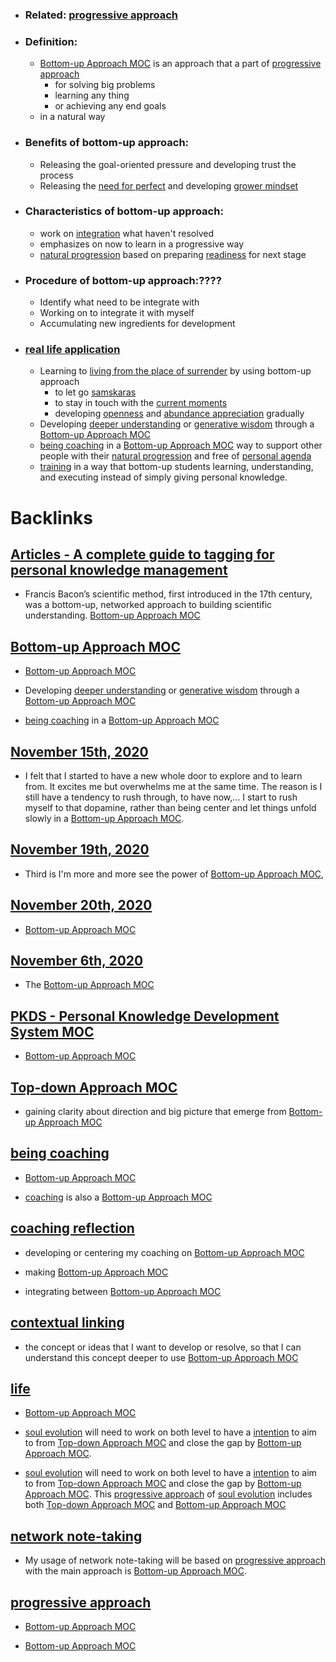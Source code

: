 - ### Related: [progressive approach](<progressive approach.md>)
- ### Definition:
    - [Bottom-up Approach MOC](<Bottom-up Approach MOC.md>) is an approach that a part of [progressive approach](<progressive approach.md>)
        - for solving big problems
        - learning any thing
        - or achieving any end goals
    - in a natural way
- ### Benefits of bottom-up approach:
    - Releasing the goal-oriented pressure and developing trust the process
    - Releasing the [need for perfect](<need for perfect.md>) and developing [grower mindset](<grower mindset.md>)
- ### Characteristics of bottom-up approach:
    - work on [integration](<integration.md>) what haven't resolved
    - emphasizes on now to learn in a progressive way
    - [natural progression](<natural progression.md>) based on preparing [readiness](<readiness.md>) for next stage
- ### Procedure of bottom-up approach:????
    - Identify what need to be integrate with
    - Working on to integrate it with myself
    - Accumulating new ingredients for development
- ### [real life application](<real life application.md>)
    - Learning to [living from the place of surrender](<living from the place of surrender.md>) by using bottom-up approach
        - to let go [samskaras](<samskaras.md>)
        - to stay in touch with the [current moments](<current moments.md>)
        - developing [openness](<openness.md>) and [abundance appreciation](<abundance appreciation.md>) gradually
    - Developing [deeper understanding](<deeper understanding.md>) or [generative wisdom](<generative wisdom.md>) through a [Bottom-up Approach MOC](<Bottom-up Approach MOC.md>)
    - [being coaching](<being coaching.md>) in a [Bottom-up Approach MOC](<Bottom-up Approach MOC.md>) way to support other people with their [natural progression](<natural progression.md>) and free of [personal agenda](<personal agenda.md>)
    - [training](<training.md>) in a way that bottom-up students learning, understanding, and executing instead of simply giving personal knowledge.

# Backlinks
## [Articles - A complete guide to tagging for personal knowledge management](<Articles - A complete guide to tagging for personal knowledge management.md>)
- Francis Bacon’s scientific method, first introduced in the 17th century, was a bottom-up, networked approach to building scientific understanding. [Bottom-up Approach MOC](<Bottom-up Approach MOC.md>)

## [Bottom-up Approach MOC](<Bottom-up Approach MOC.md>)
- [Bottom-up Approach MOC](<Bottom-up Approach MOC.md>)

- Developing [deeper understanding](<deeper understanding.md>) or [generative wisdom](<generative wisdom.md>) through a [Bottom-up Approach MOC](<Bottom-up Approach MOC.md>)

- [being coaching](<being coaching.md>) in a [Bottom-up Approach MOC](<Bottom-up Approach MOC.md>)

## [November 15th, 2020](<November 15th, 2020.md>)
- I felt that I started to have a new whole door to explore and to learn from. It excites me but overwhelms me at the same time. The reason is I still have a tendency to rush through, to have now,... I start to rush myself to that dopamine, rather than being center and let things unfold slowly in a [Bottom-up Approach MOC](<Bottom-up Approach MOC.md>).

## [November 19th, 2020](<November 19th, 2020.md>)
- Third is I'm more and more see the power of [Bottom-up Approach MOC](<Bottom-up Approach MOC.md>),

## [November 20th, 2020](<November 20th, 2020.md>)
- [Bottom-up Approach MOC](<Bottom-up Approach MOC.md>)

## [November 6th, 2020](<November 6th, 2020.md>)
- The [Bottom-up Approach MOC](<Bottom-up Approach MOC.md>)

## [PKDS - Personal Knowledge Development System MOC](<PKDS - Personal Knowledge Development System MOC.md>)
- [Bottom-up Approach MOC](<Bottom-up Approach MOC.md>)

## [Top-down Approach MOC](<Top-down Approach MOC.md>)
- gaining clarity about direction and big picture that emerge from [Bottom-up Approach MOC](<Bottom-up Approach MOC.md>)

## [being coaching](<being coaching.md>)
- [Bottom-up Approach MOC](<Bottom-up Approach MOC.md>)

- [coaching](<coaching.md>) is also a [Bottom-up Approach MOC](<Bottom-up Approach MOC.md>)

## [coaching reflection](<coaching reflection.md>)
- developing or centering my coaching on [Bottom-up Approach MOC](<Bottom-up Approach MOC.md>)

- making [Bottom-up Approach MOC](<Bottom-up Approach MOC.md>)

- integrating between [Bottom-up Approach MOC](<Bottom-up Approach MOC.md>)

## [contextual linking](<contextual linking.md>)
- the concept or ideas that I want to develop or resolve, so that I can understand this concept deeper to use [Bottom-up Approach MOC](<Bottom-up Approach MOC.md>)

## [life](<life.md>)
- [Bottom-up Approach MOC](<Bottom-up Approach MOC.md>)

- [soul evolution](<soul evolution.md>) will need to work on both level to have a [intention](<intention.md>) to aim to from [Top-down Approach MOC](<Top-down Approach MOC.md>) and close the gap by [Bottom-up Approach MOC](<Bottom-up Approach MOC.md>).

- [soul evolution](<soul evolution.md>) will need to work on both level to have a [intention](<intention.md>) to aim to from [Top-down Approach MOC](<Top-down Approach MOC.md>) and close the gap by [Bottom-up Approach MOC](<Bottom-up Approach MOC.md>). This [progressive approach](<progressive approach.md>) of [soul evolution](<soul evolution.md>) includes both [Top-down Approach MOC](<Top-down Approach MOC.md>) and [Bottom-up Approach MOC](<Bottom-up Approach MOC.md>)

## [network note-taking](<network note-taking.md>)
- My usage of network note-taking will be based on [progressive approach](<progressive approach.md>) with the main approach is [Bottom-up Approach MOC](<Bottom-up Approach MOC.md>).

## [progressive approach](<progressive approach.md>)
-  [Bottom-up Approach MOC](<Bottom-up Approach MOC.md>)

- [Bottom-up Approach MOC](<Bottom-up Approach MOC.md>)

